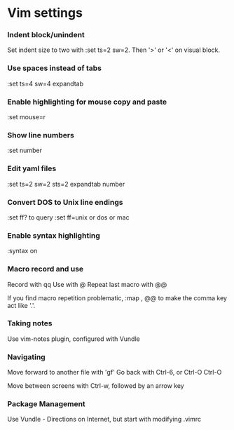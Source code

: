 # Vim settings

### Indent block/unindent

Set indent size to two with :set ts=2 sw=2.  Then '>' or '<'
on visual block.

### Use spaces instead of tabs
:set ts=4 sw=4 expandtab

### Enable highlighting for mouse copy and paste
:set mouse=r

### Show line numbers
:set number

### Edit yaml files
:set ts=2 sw=2 sts=2 expandtab number


### Convert DOS to Unix line endings
:set ff? to query
:set ff=unix or dos or mac

### Enable syntax highlighting
:syntax on

### Macro record and use
Record with q<letter><commands>q
Use with <number>@<letter>
Repeat last macro with @@

If you find macro repetition problematic, :map , @@ to make
the comma key act like '.'.

### Taking notes
Use vim-notes plugin, configured with Vundle

### Navigating
Move forward to another file with 'gf'
Go back with Ctrl-6, or Ctrl-O Ctrl-O

Move between screens with Ctrl-w, followed by an arrow key

### Package Management
Use Vundle - Directions on Internet, but start with modifying .vimrc
